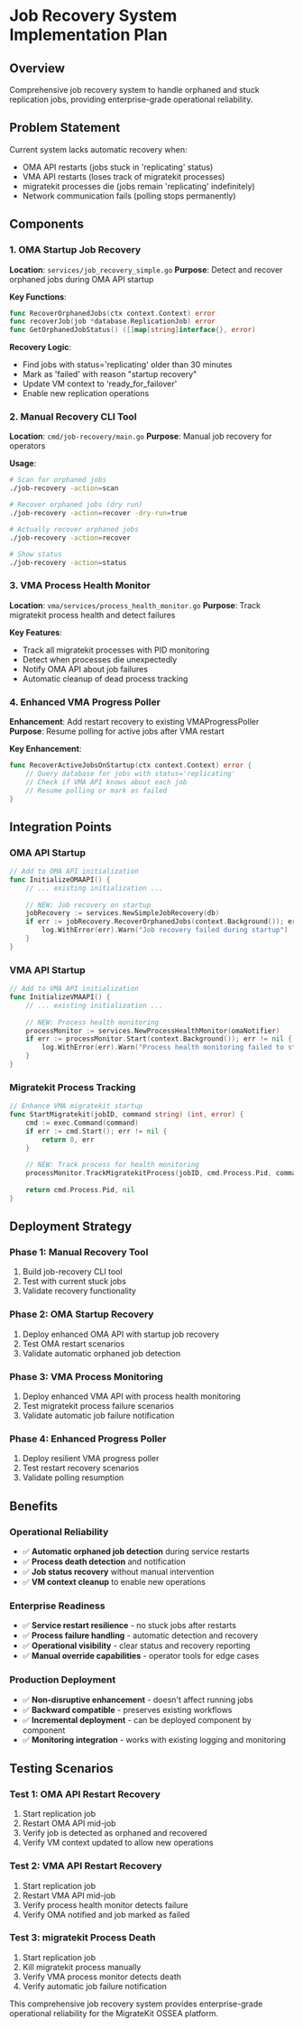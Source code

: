 # Job Recovery System Implementation Plan

## Overview
Comprehensive job recovery system to handle orphaned and stuck replication jobs, providing enterprise-grade operational reliability.

## Problem Statement
Current system lacks automatic recovery when:
- OMA API restarts (jobs stuck in 'replicating' status)
- VMA API restarts (loses track of migratekit processes)
- migratekit processes die (jobs remain 'replicating' indefinitely)
- Network communication fails (polling stops permanently)

## Components

### 1. OMA Startup Job Recovery
**Location**: `services/job_recovery_simple.go`
**Purpose**: Detect and recover orphaned jobs during OMA API startup

**Key Functions**:
```go
func RecoverOrphanedJobs(ctx context.Context) error
func recoverJob(job *database.ReplicationJob) error  
func GetOrphanedJobStatus() ([]map[string]interface{}, error)
```

**Recovery Logic**:
- Find jobs with status='replicating' older than 30 minutes
- Mark as 'failed' with reason "startup recovery"
- Update VM context to 'ready_for_failover'
- Enable new replication operations

### 2. Manual Recovery CLI Tool
**Location**: `cmd/job-recovery/main.go`
**Purpose**: Manual job recovery for operators

**Usage**:
```bash
# Scan for orphaned jobs
./job-recovery -action=scan

# Recover orphaned jobs (dry run)
./job-recovery -action=recover -dry-run=true

# Actually recover orphaned jobs  
./job-recovery -action=recover

# Show status
./job-recovery -action=status
```

### 3. VMA Process Health Monitor
**Location**: `vma/services/process_health_monitor.go`
**Purpose**: Track migratekit process health and detect failures

**Key Features**:
- Track all migratekit processes with PID monitoring
- Detect when processes die unexpectedly
- Notify OMA API about job failures
- Automatic cleanup of dead process tracking

### 4. Enhanced VMA Progress Poller
**Enhancement**: Add restart recovery to existing VMAProgressPoller
**Purpose**: Resume polling for active jobs after VMA restart

**Key Enhancement**:
```go
func RecoverActiveJobsOnStartup(ctx context.Context) error {
    // Query database for jobs with status='replicating'
    // Check if VMA API knows about each job
    // Resume polling or mark as failed
}
```

## Integration Points

### OMA API Startup
```go
// Add to OMA API initialization
func InitializeOMAAPI() {
    // ... existing initialization ...
    
    // NEW: Job recovery on startup
    jobRecovery := services.NewSimpleJobRecovery(db)
    if err := jobRecovery.RecoverOrphanedJobs(context.Background()); err != nil {
        log.WithError(err).Warn("Job recovery failed during startup")
    }
}
```

### VMA API Startup  
```go
// Add to VMA API initialization
func InitializeVMAAPI() {
    // ... existing initialization ...
    
    // NEW: Process health monitoring
    processMonitor := services.NewProcessHealthMonitor(omaNotifier)
    if err := processMonitor.Start(context.Background()); err != nil {
        log.WithError(err).Warn("Process health monitoring failed to start")
    }
}
```

### Migratekit Process Tracking
```go
// Enhance VMA migratekit startup
func StartMigratekit(jobID, command string) (int, error) {
    cmd := exec.Command(command)
    if err := cmd.Start(); err != nil {
        return 0, err
    }
    
    // NEW: Track process for health monitoring
    processMonitor.TrackMigratekitProcess(jobID, cmd.Process.Pid, command)
    
    return cmd.Process.Pid, nil
}
```

## Deployment Strategy

### Phase 1: Manual Recovery Tool
1. Build job-recovery CLI tool
2. Test with current stuck jobs
3. Validate recovery functionality

### Phase 2: OMA Startup Recovery
1. Deploy enhanced OMA API with startup job recovery
2. Test OMA restart scenarios
3. Validate automatic orphaned job detection

### Phase 3: VMA Process Monitoring
1. Deploy enhanced VMA API with process health monitoring
2. Test migratekit process failure scenarios
3. Validate automatic job failure notification

### Phase 4: Enhanced Progress Poller
1. Deploy resilient VMA progress poller
2. Test restart recovery scenarios
3. Validate polling resumption

## Benefits

### Operational Reliability
- ✅ **Automatic orphaned job detection** during service restarts
- ✅ **Process death detection** and notification
- ✅ **Job status recovery** without manual intervention
- ✅ **VM context cleanup** to enable new operations

### Enterprise Readiness
- ✅ **Service restart resilience** - no stuck jobs after restarts
- ✅ **Process failure handling** - automatic detection and recovery
- ✅ **Operational visibility** - clear status and recovery reporting
- ✅ **Manual override capabilities** - operator tools for edge cases

### Production Deployment
- ✅ **Non-disruptive enhancement** - doesn't affect running jobs
- ✅ **Backward compatible** - preserves existing workflows
- ✅ **Incremental deployment** - can be deployed component by component
- ✅ **Monitoring integration** - works with existing logging and monitoring

## Testing Scenarios

### Test 1: OMA API Restart Recovery
1. Start replication job
2. Restart OMA API mid-job
3. Verify job is detected as orphaned and recovered
4. Verify VM context updated to allow new operations

### Test 2: VMA API Restart Recovery  
1. Start replication job
2. Restart VMA API mid-job
3. Verify process health monitor detects failure
4. Verify OMA notified and job marked as failed

### Test 3: migratekit Process Death
1. Start replication job
2. Kill migratekit process manually
3. Verify VMA process monitor detects death
4. Verify automatic job failure notification

This comprehensive job recovery system provides enterprise-grade operational reliability for the MigrateKit OSSEA platform.








